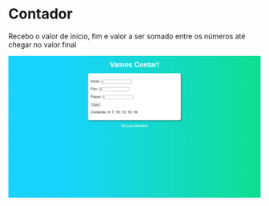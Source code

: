 # Contador
Recebo o valor de início, fim e valor a ser somado entre os números até chegar no valor final

![line_plot](https://raw.githubusercontent.com/LucasMonteiro10/Contador/main/ImagemApresentacao.png)

